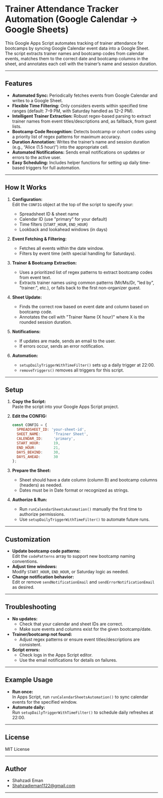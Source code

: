 # Trainer Attendance Tracker Automation (Google Calendar → Google Sheets)

This Google Apps Script automates tracking of trainer attendance for bootcamps by syncing Google Calendar event data into a Google Sheet. The script extracts trainer names and bootcamp codes from calendar events, matches them to the correct date and bootcamp columns in the sheet, and annotates each cell with the trainer’s name and session duration.

---

## Features

- **Automated Sync:** Periodically fetches events from Google Calendar and writes to a Google Sheet.
- **Flexible Time Filtering:** Only considers events within specified time ranges (default: 7–9 PM, with Saturday handled as 12–2 PM).
- **Intelligent Trainer Extraction:** Robust regex-based parsing to extract trainer names from event titles/descriptions and, as fallback, from guest lists.
- **Bootcamp Code Recognition:** Detects bootcamp or cohort codes using a priority list of regex patterns for maximum accuracy.
- **Duration Annotation:** Writes the trainer’s name and session duration (e.g., “Alice (1.5 hour)”) into the appropriate cell.
- **Automated Notifications:** Sends email notifications on updates or errors to the active user.
- **Easy Scheduling:** Includes helper functions for setting up daily time-based triggers for full automation.

---

## How It Works

1. **Configuration:**  
   Edit the `CONFIG` object at the top of the script to specify your:
   - Spreadsheet ID & sheet name
   - Calendar ID (use "primary" for your default)
   - Time filters (`START_HOUR`, `END_HOUR`)
   - Lookback and lookahead windows (in days)

2. **Event Fetching & Filtering:**  
   - Fetches all events within the date window.
   - Filters by event time (with special handling for Saturdays).

3. **Trainer & Bootcamp Extraction:**  
   - Uses a prioritized list of regex patterns to extract bootcamp codes from event text.
   - Extracts trainer names using common patterns (Mr/Ms/Dr, "led by", "trainer:", etc.), or falls back to the first non-organizer guest.

4. **Sheet Update:**  
   - Finds the correct row based on event date and column based on bootcamp code.
   - Annotates the cell with "Trainer Name (X hour)" where X is the rounded session duration.

5. **Notifications:**  
   - If updates are made, sends an email to the user.
   - If errors occur, sends an error notification.

6. **Automation:**  
   - `setupDailyTriggerWithTimeFilter()` sets up a daily trigger at 22:00.
   - `removeTriggers()` removes all triggers for this script.

---

## Setup

1. **Copy the Script:**  
   Paste the script into your Google Apps Script project.

2. **Edit the CONFIG:**  
   ```js
   const CONFIG = {
     SPREADSHEET_ID: 'your-sheet-id',
     SHEET_NAME:      'Trainer Sheet',
     CALENDAR_ID:     'primary',
     START_HOUR:      19,
     END_HOUR:        21,
     DAYS_BEHIND:     30,
     DAYS_AHEAD:      30
   };
   ```

3. **Prepare the Sheet:**  
   - Sheet should have a date column (column B) and bootcamp columns (headers) as needed.
   - Dates must be in Date format or recognized as strings.

4. **Authorize & Run:**  
   - Run `runCalendarSheetsAutomation()` manually the first time to authorize permissions.
   - Use `setupDailyTriggerWithTimeFilter()` to automate future runs.

---

## Customization

- **Update bootcamp code patterns:**  
  Edit the `codePatterns` array to support new bootcamp naming conventions.
- **Adjust time windows:**  
  Modify `START_HOUR`, `END_HOUR`, or Saturday logic as needed.
- **Change notification behavior:**  
  Edit or remove `sendNotificationEmail` and `sendErrorNotificationEmail` as desired.

---

## Troubleshooting

- **No updates:**  
  - Check that your calendar and sheet IDs are correct.
  - Make sure events and columns exist for the given bootcamp/date.
- **Trainer/bootcamp not found:**  
  - Adjust regex patterns or ensure event titles/descriptions are consistent.
- **Script errors:**  
  - Check logs in the Apps Script editor.
  - Use the email notifications for details on failures.

---

## Example Usage

- **Run once:**  
  In Apps Script, run `runCalendarSheetsAutomation()` to sync calendar events for the specified window.
- **Automate daily:**  
  Run `setupDailyTriggerWithTimeFilter()` to schedule daily refreshes at 22:00.

---

## License

MIT License

---

## Author

- Shahzadi Eman
- Shahzadieman1122@gmail.com

---
